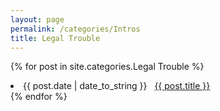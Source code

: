 ```yaml
---
layout: page
permalink: /categories/Intros
title: Legal Trouble
---
```


{% for post in site.categories.Legal Trouble %}
 <li><span>{{ post.date | date_to_string }}</span> &nbsp; <a href="{{ post.url }}">{{ post.title }}</a></li>
{% endfor %}